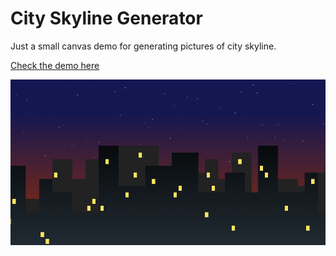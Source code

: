 City Skyline Generator
======================

Just a small canvas demo for generating pictures of city skyline.

<a href="http://jlemmetti.github.io/Skyline/">Check the demo here</a>

<img src="screenshot.png" alt="Picture of city skyline drawed on HTML5 canvas">